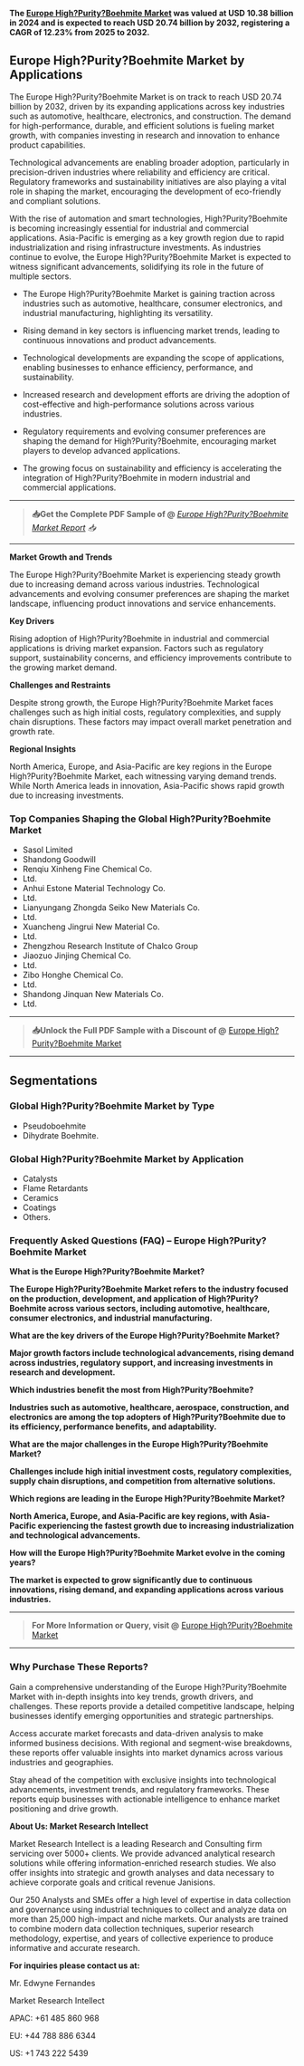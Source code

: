 <p><strong>The <a href="https://www.marketresearchintellect.com/download-sample/?rid=961151&amp;utm_source=Pulse-April-Europe&amp;utm_medium=852">Europe High?Purity?Boehmite Market</a> was valued at USD 10.38 billion in 2024 and is expected to reach USD 20.74 billion by 2032, registering a CAGR of 12.23% from 2025 to 2032.</strong></p><h2>Europe High?Purity?Boehmite Market by Applications&nbsp;</h2><p><p>The Europe High?Purity?Boehmite Market is on track to reach USD 20.74 billion by 2032, driven by its expanding applications across key industries such as automotive, healthcare, electronics, and construction. The demand for high-performance, durable, and efficient solutions is fueling market growth, with companies investing in research and innovation to enhance product capabilities.</p><p>Technological advancements are enabling broader adoption, particularly in precision-driven industries where reliability and efficiency are critical. Regulatory frameworks and sustainability initiatives are also playing a vital role in shaping the market, encouraging the development of eco-friendly and compliant solutions.</p><p>With the rise of automation and smart technologies, High?Purity?Boehmite is becoming increasingly essential for industrial and commercial applications. Asia-Pacific is emerging as a key growth region due to rapid industrialization and rising infrastructure investments. As industries continue to evolve, the Europe High?Purity?Boehmite Market is expected to witness significant advancements, solidifying its role in the future of multiple sectors.</p></p><ul><li><p>The Europe High?Purity?Boehmite Market is gaining traction across industries such as automotive, healthcare, consumer electronics, and industrial manufacturing, highlighting its versatility.</p></li><li><p>Rising demand in key sectors is influencing market trends, leading to continuous innovations and product advancements.</p></li><li><p>Technological developments are expanding the scope of applications, enabling businesses to enhance efficiency, performance, and sustainability.</p></li><li><p>Increased research and development efforts are driving the adoption of cost-effective and high-performance solutions across various industries.</p></li><li><p>Regulatory requirements and evolving consumer preferences are shaping the demand for High?Purity?Boehmite, encouraging market players to develop advanced applications.</p></li><li><p>The growing focus on sustainability and efficiency is accelerating the integration of High?Purity?Boehmite in modern industrial and commercial applications.</p></li></ul><hr /><blockquote><p><strong><span class="font-[700]">📥Get the Complete PDF Sample of @ </span></strong><em><span class="font-[700]"><a href="https://www.marketresearchintellect.com/download-sample/?rid=961151&amp;utm_source=Pulse-April-Europe&amp;utm_medium=852" target="_blank" data-tracking-control-name="article-ssr-frontend-pulse_little-text-block" data-tracking-will-navigate="" data-test-link="">Europe High?Purity?Boehmite Market Report</a>&nbsp;📥</span></em></p></blockquote><hr /><p class="" data-start="77" data-end="360"><strong data-start="77" data-end="105">Market Growth and Trends</strong></p><p class="" data-start="77" data-end="360">The Europe High?Purity?Boehmite Market is experiencing steady growth due to increasing demand across various industries. Technological advancements and evolving consumer preferences are shaping the market landscape, influencing product innovations and service enhancements.</p><p class="" data-start="362" data-end="606"><strong data-start="362" data-end="377">Key Drivers</strong></p><p class="" data-start="362" data-end="606">Rising adoption of High?Purity?Boehmite in industrial and commercial applications is driving market expansion. Factors such as regulatory support, sustainability concerns, and efficiency improvements contribute to the growing market demand.</p><p class="" data-start="608" data-end="849"><strong data-start="608" data-end="637">Challenges and Restraints</strong></p><p class="" data-start="608" data-end="849">Despite strong growth, the Europe High?Purity?Boehmite Market faces challenges such as high initial costs, regulatory complexities, and supply chain disruptions. These factors may impact overall market penetration and growth rate.</p><p class="" data-start="851" data-end="1095"><strong data-start="851" data-end="872">Regional Insights</strong></p><p class="" data-start="851" data-end="1095">North America, Europe, and Asia-Pacific are key regions in the Europe High?Purity?Boehmite Market, each witnessing varying demand trends. While North America leads in innovation, Asia-Pacific shows rapid growth due to increasing investments.</p><p><h3>Top Companies Shaping the Global High?Purity?Boehmite Market </h3><ul><li>Sasol Limited</li><li>Shandong Goodwill</li><li>Renqiu Xinheng Fine Chemical Co.</li><li>Ltd.</li><li>Anhui Estone Material Technology Co.</li><li>Ltd.</li><li>Lianyungang Zhongda Seiko New Materials Co.</li><li>Ltd.</li><li>Xuancheng Jingrui New Material Co.</li><li>Ltd.</li><li>Zhengzhou Research Institute of Chalco Group</li><li>Jiaozuo Jinjing Chemical Co.</li><li>Ltd.</li><li>Zibo Honghe Chemical Co.</li><li>Ltd.</li><li>Shandong Jinquan New Materials Co.</li><li>Ltd.</li></ul></p><hr /><blockquote><p><strong>📥Unlock the Full PDF Sample with a Discount of @</strong> <a href="https://www.marketresearchintellect.com/ask-for-discount/?rid=961151&amp;utm_source=Pulse-April-Europe&amp;utm_medium=852">Europe High?Purity?Boehmite Market</a></p></blockquote><hr /><p><h2>Segmentations</h2><h3>Global High?Purity?Boehmite Market by Type</h3><ul><li>Pseudoboehmite</li><li>Dihydrate Boehmite.</li></ul><h3>Global High?Purity?Boehmite Market by Application</h3><ul><li>Catalysts</li><li>Flame Retardants</li><li>Ceramics</li><li>Coatings</li><li>Others.</li></ul></p><h3><strong>Frequently Asked Questions (FAQ) &ndash; Europe High?Purity?Boehmite Market</strong></h3><p><strong>What is the Europe High?Purity?Boehmite Market?</strong></p><p><strong>The Europe High?Purity?Boehmite Market refers to the industry focused on the production, development, and application of High?Purity?Boehmite across various sectors, including automotive, healthcare, consumer electronics, and industrial manufacturing.</strong></p><p><strong>What are the key drivers of the Europe High?Purity?Boehmite Market?</strong></p><p><strong>Major growth factors include technological advancements, rising demand across industries, regulatory support, and increasing investments in research and development.</strong></p><p><strong>Which industries benefit the most from High?Purity?Boehmite?</strong></p><p><strong>Industries such as automotive, healthcare, aerospace, construction, and electronics are among the top adopters of High?Purity?Boehmite due to its efficiency, performance benefits, and adaptability.</strong></p><p><strong>What are the major challenges in the Europe High?Purity?Boehmite Market?</strong></p><p><strong>Challenges include high initial investment costs, regulatory complexities, supply chain disruptions, and competition from alternative solutions.</strong></p><p><strong>Which regions are leading in the Europe High?Purity?Boehmite Market?</strong></p><p><strong>North America, Europe, and Asia-Pacific are key regions, with Asia-Pacific experiencing the fastest growth due to increasing industrialization and technological advancements.</strong></p><p><strong>How will the Europe High?Purity?Boehmite Market evolve in the coming years?</strong></p><p><strong>The market is expected to grow significantly due to continuous innovations, rising demand, and expanding applications across various industries.</strong></p><hr /><blockquote><p><span class="font-[700]"><strong>For More Information or Query, visit&nbsp;@</strong>&nbsp;</span><span class="font-[700]"><a href="https://www.marketresearchintellect.com/product/global-high?purity?boehmite-market/?utm_source=Linkedin&utm_medium=852" target="_blank" data-tracking-control-name="article-ssr-frontend-pulse_little-text-block" data-tracking-will-navigate="" data-test-link="">Europe High?Purity?Boehmite Market</a></span></p></blockquote><hr /><h3><strong data-start="0" data-end="31">Why Purchase These Reports?</strong></h3><p class="" data-start="35" data-end="297">Gain a comprehensive understanding of the Europe High?Purity?Boehmite Market with in-depth insights into key trends, growth drivers, and challenges. These reports provide a detailed competitive landscape, helping businesses identify emerging opportunities and strategic partnerships.</p><p class="" data-start="299" data-end="540">Access accurate market forecasts and data-driven analysis to make informed business decisions. With regional and segment-wise breakdowns, these reports offer valuable insights into market dynamics across various industries and geographies.</p><p class="" data-start="542" data-end="784">Stay ahead of the competition with exclusive insights into technological advancements, investment trends, and regulatory frameworks. These reports equip businesses with actionable intelligence to enhance market positioning and drive growth.</p><p><strong><span class="font-[700]">About Us: Market Research Intellect</span></strong></p><p><span class="">Market Research Intellect is a leading Research and Consulting firm servicing over 5000+ clients. We provide advanced analytical research solutions while offering information-enriched research studies.&nbsp;</span>We also offer insights into strategic and growth analyses and data necessary to achieve corporate goals and critical revenue Janisions.</p><p><span class="">Our 250 Analysts and SMEs offer a high level of expertise in data collection and governance using industrial techniques to collect and analyze data on more than 25,000 high-impact and niche markets. Our analysts are trained to combine modern data collection techniques, superior research methodology, expertise, and years of collective experience to produce informative and accurate research.</span></p><p><strong>For inquiries please contact us at:</strong></p><p>Mr. Edwyne Fernandes</p><p>Market Research Intellect</p><p>APAC: +61 485 860 968</p><p>EU: +44 788 886 6344</p><p>US: +1 743 222 5439</p>
